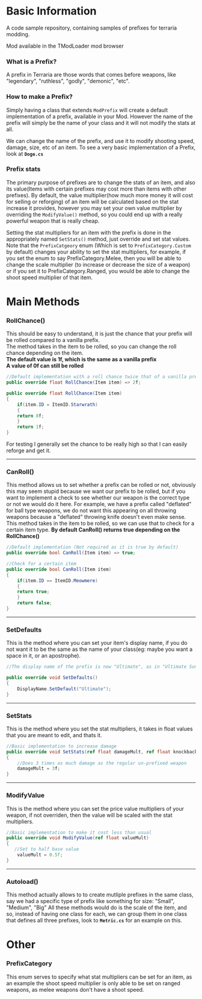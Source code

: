 # Basic Information
A code sample repository, containing samples of prefixes for terraria modding.

Mod available in the TModLoader mod browser

### What is a Prefix?
A prefix in Terraria are those words that comes before weapons, like "legendary", "ruthless", "godly", "demonic", "etc".

### How to make a Prefix?
Simply having a class that extends `ModPrefix` will create a default implementation of a prefix, available in your Mod.
However the name of the prefix will simply be the name of your class and it will not modify the stats at all.

We can change the name of the prefix, and use it to modify shooting speed, damage, size, etc of an item.
To see a very basic implementation of a Prefix, look at **`Doge.cs`**

### Prefix stats
The primary purpose of prefixes are to change the stats of an item, and also its value(Items with certain prefixes may cost more than items with other prefixes).
By default, the value multiplier(how much more money it will cost for selling or reforging) of an item will be calculated based on the stat increase it provides, however you may set your own value multiplier by overriding the `ModifyValue()` method, so you could end up with a really powerful weapon that is really cheap.

Setting the stat multipliers for an item with the prefix is done in the appropriately named `SetStats()` method, just override and set stat values.
Note that the `PrefixCatgeory` enum (Which is set to `PrefixCategory.Custom` by default) changes your ability to set the stat multipliers, for example, if you set the enum to say PrefixCategory.Melee, then you will be able to change the scale multiplier (to increase or decrease the size of a weapon) or if you set it to PrefixCategory.Ranged, you would be able to change the shoot speed multiplier of that item.

# Main Methods

### RollChance()
This should be easy to understand, it is just the chance that your prefix will be rolled compared to a vanilla prefix.  
The method takes in the item to be rolled, so you can change the roll chance depending on the item.  
**The default value is 1f, which is the same as a vanilla prefix**  
**A value of 0f can still be rolled**

```cs
//Default implementation with a roll chance twice that of a vanilla prefix
public override float RollChance(Item item) => 2f;
```

```cs
public override float RollChance(Item item)
{
    if(item.ID = ItemID.Starwrath)
    {
    return 8f;
    }
    return 1f;
}

```

For testing I generally set the chance to be really high so that I can easily reforge and get it.

---

### CanRoll()
This method allows us to set whether a prefix can be rolled or not, obviously this may seem stupid because we want our prefix to be rolled, but if you want to implement a check to see whether our weapon is the correct type or not we would do it here. For example, we have a prefix called "deflated" for ball type weapons, we do not want this appearing on all throwing weapons because a "deflated" throwing knife doesn't even make sense.  
This method takes in the item to be rolled, so we can use that to check for a certain item type.
**By default CanRoll() returns true depending on the RollChance()**

```cs
//Default implementation (Not required as it is true by default)
public override bool CanRoll(Item item) => true;
```

```cs
//Check for a certain item
public override bool CanRoll(Item item)
{
    if(item.ID == ItemID.Meowmere)
    {
    return true;
    }
    return false;
}
```

---

### SetDefaults
This is the method where you can set your item's display name, if you do not want it to be the same as the name of your class(eg: maybe you want a space in it, or an apostrophe).

```cs
//The display name of the prefix is now "Ultimate", as in "Ultimate Sunfury", "Ultimate Daybreak", etc.

public override void SetDefaults()
{
    DisplayName.SetDefault("Ultimate");
}
```

---

### SetStats
This is the method where you set the stat multipliers, it takes in float values that you are meant to edit, and thats it.

```cs
//Basic implementation to increase damage
public override void SetStats(ref float damageMult, ref float knockbackMult, ref float useTimeMult, ref float scaleMult, ref float shootSpeedMult, ref float manaMult, ref int critBonus)
{
    //Does 3 times as much damage as the regular un-prefixed weapon 
    damageMult = 3f;
}
```

---

### ModifyValue
This is the method where you can set the price value multipliers of your weapon, if not overriden, then the value will be scaled with the stat multipliers.

```cs
//Basic implementation to make it cost less than usual
public override void ModifyValue(ref float valueMult)
{
   //Set to half base value 
    valueMult = 0.5f;
}
```

---

### Autoload()
This method actually allows to to create mutliple prefixes in the same class, say we had a specific type of prefix like something for size: "Small", "Medium", "Big"
All these methods would do is the scale of the item, and so, instead of having one class for each, we can group them in one class that defines all three prefixes, look to **`Metric.cs`** for an example on this.


# Other

### PrefixCategory
This enum serves to specify what stat multipliers can be set for an item, as an example the shoot speed multiplier is only able to be set on ranged weapons, as melee weapons don't have a shoot speed.
